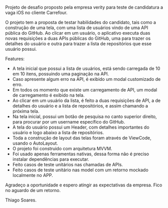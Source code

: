 Projeto de desafio proposto pela empresa verity para teste de candidatura a vaga iOS no cliente Carrefour.

O projeto tem a proposta de testar habilidades do candidato, tais como a construção de uma tela, com uma lista de usuários vindo de uma API pública do GitHub. Ao clicar em um usuário, o aplicativo executa duas novas requisições a duas APIs públicas do GitHub, uma para trazer os detalhes do usuário e outra para trazer a lista de repositórios que esse usuário possui.

Features:

- A tela inicial que possui a lista de usuários, está sendo carregada de 10 em 10 itens, possuindo uma paginação na API.
- Caso apresente algum erro na API, é exibido um modal customizado de erro.
- Em todos os momento que existe um carregamento de API, um modal de carregamento é exibido na tela.
- Ao clicar em um usuário da lista, é feito a duas requisições de API, a de detalhes do usuário e a lista de repositórios, e assim chamando a próxima tela.
- Na tela inicial, possui um botão de pesquisa no canto superior direito, para procurar por um username específico do GitHub.
- A tela do usuário possui um Header, com detalhes importantes do usuário e logo abaixo a lista de repositórios.
- Toda a construção de layout das telas foram através de ViewCode, usando o AutoLayout.
- O projeto foi construido com arquitetura MVVM.
- Foi usado apenas ferramentas nativas, dessa forma não é preciso instalar dependências para executar.
- Feito casos de teste unitários nas chamadas de APIs.
- Feito casos de teste unitário nas model com um retorno mockado localmente no APP.

Agradeço a oportunidade e espero atingir as expectativas da empresa. Fico no aguardo de um retorno.

Thiago Soares.